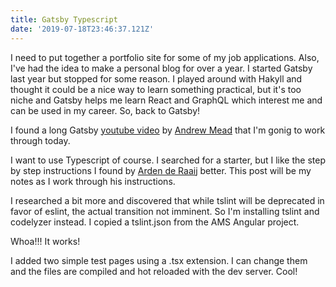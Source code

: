 ```yaml
---
title: Gatsby Typescript
date: '2019-07-18T23:46:37.121Z'
---
```


I need to put together a portfolio site for some of my job applications. Also, I've had the idea to make a personal blog for over a year. I started Gatsby last year but stopped for some reason. I played around with Hakyll and thought it could be a nice way to learn something practical, but it's too niche and Gatsby helps me learn React and GraphQL which interest me and can be used in my career. So, back to Gatsby!

I found a long Gatsby [youtube video](https://www.youtube.com/watch?v=8t0vNu2fCCM) by [Andrew Mead](https://www.youtube.com/channel/UCScXYvmDD7hyFVX6X5ZwE_Q) that I'm gonig to work through today.

I want to use Typescript of course. I searched for a starter, but I like the step by step instructions I found by [Arden de Raaij](https://dev.to/ardennl/setting-up-a-gatsbyjs-starter-with-typescript-eslint-prettier-and-pre-commit-hooks-2ebg) better. This post will be my notes as I work through his instructions.

I researched a bit more and discovered that while tslint will be deprecated in favor of eslint, the actual transition not imminent. So I'm installing tslint and codelyzer instead. I copied a tslint.json from the AMS Angular project.

Whoa!!! It works!

I added two simple test pages using a .tsx extension. I can change them and the files are compiled and hot reloaded with the dev server. Cool!
